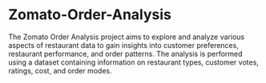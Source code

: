 # Zomato-Order-Analysis
The Zomato Order Analysis project aims to explore and analyze various aspects of restaurant data to gain insights into customer preferences, restaurant performance, and order patterns. The analysis is performed using a dataset containing information on restaurant types, customer votes, ratings, cost, and order modes.
